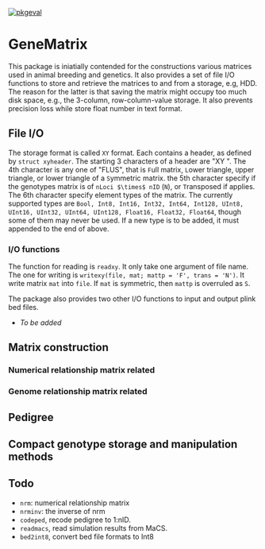 [![pkgeval](https://juliahub.com/docs/GeneMatrix/pkgeval.svg)](https://juliahub.com/ui/Packages/GeneMatrix/4Oty6)

# GeneMatrix

This package is iniatially contended for the constructions various
matrices used in animal breeding and genetics.  It also provides a set
of file I/O functions to store and retrieve the matrices to and from a
storage, e.g, HDD.  The reason for the latter is that saving the
matrix might occupy too much disk space, e.g., the 3-column,
row-column-value storage.  It also prevents precision loss while store
float number in text format.

## File I/O

The storage format is called `XY` format.  Each contains a header, as
defined by ``struct xyheader``.  The starting 3 characters of a header
are "XY ".  The 4th character is any one of "FLUS", that is `F`ull
matrix, `L`ower triangle, `U`pper triangle, or lower triangle of a
`S`ymmetric matrix.  the 5th character specify if the genotypes matrix
is of `nLoci $\times$ nID` (`N`), or `T`ransposed if applies.  The 6th
character specify element types of the matrix.  The currently
supported types are ``Bool, Int8, Int16, Int32, Int64, Int128, UInt8,
UInt16, UInt32, UInt64, UInt128, Float16, Float32, Float64``, though
some of them may never be used.  If a new type is to be added, it must
appended to the end of above.

### I/O functions

The function for reading is `readxy`.  It only take one argument of
file name.  The one for writing is `writexy(file, mat; mattp = 'F',
trans = 'N')`.  It write matrix `mat` into `file`.  If `mat` is
symmetric, then `mattp` is overruled as `S`.

The package also provides two other I/O functions to input and output
plink bed files.

- *To be added*

## Matrix construction

### Numerical relationship matrix related

### Genome relationship matrix related

## Pedigree

## Compact genotype storage and manipulation methods

## Todo

- `nrm`: numerical relationship matrix
- `nrminv`: the inverse of nrm
- `codeped`, recode pedigree to 1:nID.
- `readmacs`, read simulation results from MaCS.
- `bed2int8`, convert bed file formats to Int8
